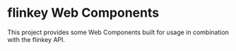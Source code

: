 # flinkey Web Components
This project provides some Web Components built for usage in combination with the flinkey API.
